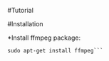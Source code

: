#Tutorial

#Installation

*Install ffmpeg package:

```sudo apt-get update
sudo apt-get install ffmpeg```


